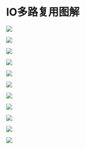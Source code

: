 # IO多路复用图解

![](../../image/linuxnet/io多路复用图解/213743.png)

![](../../image/linuxnet/io多路复用图解/213751.png)

![](../../image/linuxnet/io多路复用图解/213758.png)

![](../../image/linuxnet/io多路复用图解/213803.png)

![](../../image/linuxnet/io多路复用图解/213811.png)

![](../../image/linuxnet/io多路复用图解/213816.png)

![](../../image/linuxnet/io多路复用图解/213823.png)

![](../../image/linuxnet/io多路复用图解/213830.png)

![](../../image/linuxnet/io多路复用图解/213836.png)

![](../../image/linuxnet/io多路复用图解/213842.png)

![](../../image/linuxnet/io多路复用图解/213900.png)